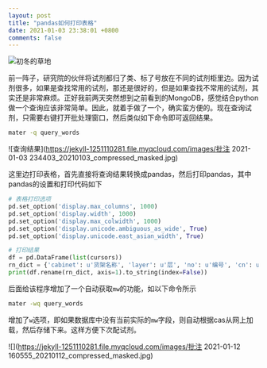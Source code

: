 ```yaml
---
layout: post
title: "pandas如何打印表格"
date: 2021-01-03 23:38:01 +0800
comments: false
---
```


![初冬的草地](https://jekyll-1251110281.file.myqcloud.com/images/1609327851946_20210103_compressed_masked.jpg)

前一阵子，研究院的伙伴将试剂都归了类、标了号放在不同的试剂柜里边。因为试剂很多，如果是查找常用的试剂，那还是很好的，但是如果查找不常用的试剂，其实还是非常麻烦。正好我前两天突然想到之前看到的MongoDB，感觉结合python做一个查询应该非常简单。因此，就着手做了一个，确实蛮方便的。现在查询试剂，只需要右键打开批处理窗口，然后类似如下命令即可返回结果。

```bat
mater -q query_words
```

![查询结果](https://jekyll-1251110281.file.myqcloud.com/images/批注 2021-01-03 234403_20210103_compressed_masked.jpg)

这里边打印表格，首先直接将查询结果转换成pandas，然后打印pandas，其中pandas的设置和打印代码如下

```python
# 表格打印选项
pd.set_option('display.max_columns', 1000)
pd.set_option('display.width', 1000)
pd.set_option('display.max_colwidth', 1000)
pd.set_option('display.unicode.ambiguous_as_wide', True)
pd.set_option('display.unicode.east_asian_width', True)

# 打印结果
df = pd.DataFrame(list(cursors))
rn_dict = {'cabinet': u'货架名称', 'layer': u'层', 'no': u'编号', 'cn': u'中文名称', 'en': u'英文名称'}
print(df.rename(rn_dict, axis=1).to_string(index=False))
```

后面给该程序增加了一个自动获取`mw`的功能，如以下命令所示

```bat
mater -wq query_words
```

增加了`w`选项，即如果数据库中没有当前实际的`mw`字段，则自动根据cas从网上加载，然后存储下来。这样方便下次配试剂。

![](https://jekyll-1251110281.file.myqcloud.com/images/批注 2021-01-12 160555_20210112_compressed_masked.jpg)